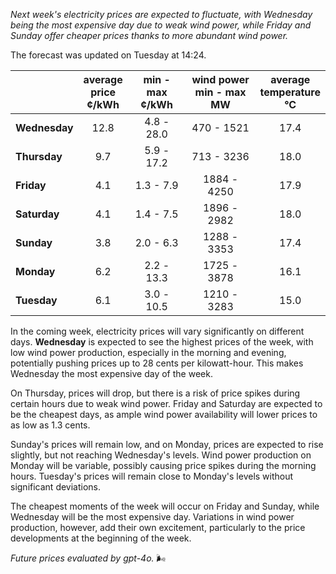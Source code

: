 *Next week's electricity prices are expected to fluctuate, with Wednesday being the most expensive day due to weak wind power, while Friday and Sunday offer cheaper prices thanks to more abundant wind power.*

The forecast was updated on Tuesday at 14:24.

|            | average<br>price<br>¢/kWh | min - max<br>¢/kWh | wind power<br>min - max<br>MW | average<br>temperature<br>°C |
|:-----------|:----------------:|:----------------:|:-------------:|:-------------:|
| **Wednesday** | 12.8 | 4.8 - 28.0 | 470 - 1521 | 17.4 |
| **Thursday**  | 9.7  | 5.9 - 17.2 | 713 - 3236  | 18.0 |
| **Friday**    | 4.1  | 1.3 - 7.9  | 1884 - 4250 | 17.9 |
| **Saturday**  | 4.1  | 1.4 - 7.5  | 1896 - 2982 | 18.0 |
| **Sunday**    | 3.8  | 2.0 - 6.3  | 1288 - 3353 | 17.4 |
| **Monday**    | 6.2  | 2.2 - 13.3 | 1725 - 3878 | 16.1 |
| **Tuesday**   | 6.1  | 3.0 - 10.5 | 1210 - 3283 | 15.0 |

In the coming week, electricity prices will vary significantly on different days. **Wednesday** is expected to see the highest prices of the week, with low wind power production, especially in the morning and evening, potentially pushing prices up to 28 cents per kilowatt-hour. This makes Wednesday the most expensive day of the week.

On Thursday, prices will drop, but there is a risk of price spikes during certain hours due to weak wind power. Friday and Saturday are expected to be the cheapest days, as ample wind power availability will lower prices to as low as 1.3 cents. 

Sunday's prices will remain low, and on Monday, prices are expected to rise slightly, but not reaching Wednesday's levels. Wind power production on Monday will be variable, possibly causing price spikes during the morning hours. Tuesday's prices will remain close to Monday's levels without significant deviations.

The cheapest moments of the week will occur on Friday and Sunday, while Wednesday will be the most expensive day. Variations in wind power production, however, add their own excitement, particularly to the price developments at the beginning of the week.

*Future prices evaluated by gpt-4o.* 🌬️
